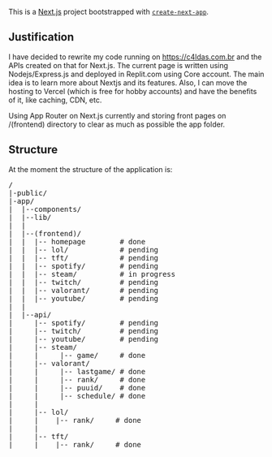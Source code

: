 This is a [Next.js](https://nextjs.org/) project bootstrapped with [`create-next-app`](https://github.com/vercel/next.js/tree/canary/packages/create-next-app).

<h2> Justification</h2>

I have decided to rewrite my code running on https://c4ldas.com.br and the APIs created on that for Next.js. The current page is written using Nodejs/Express.js and deployed in Replit.com using Core account.
The main idea is to learn more about Nextjs and its features. Also, I can move the hosting to Vercel (which is free for hobby accounts) and have the benefits of it, like caching, CDN, etc.

Using App Router on Next.js currently and storing front pages on /(frontend) directory to clear as much as possible the app folder.



<h2> Structure </h2>

At the moment the structure of the application is:

<pre>
/
|-public/
|-app/
|  |--components/  
|  |--lib/   
|  |
|  |--(frontend)/    
|  |  |-- homepage        # done
|  |  |-- lol/            # pending
|  |  |-- tft/            # pending
|  |  |-- spotify/        # pending
|  |  |-- steam/          # in progress
|  |  |-- twitch/         # pending
|  |  |-- valorant/       # pending
|  |  |-- youtube/        # pending
|  |  
|  |--api/
|     |-- spotify/        # pending
|     |-- twitch/         # pending
|     |-- youtube/        # pending
|     |-- steam/          
|     |     |-- game/     # done
|     |-- valorant/       
|     |     |-- lastgame/ # done
|     |     |-- rank/     # done
|     |     |-- puuid/    # done
|     |     |-- schedule/ # done
|     |     
|     |-- lol/
|     |    |-- rank/     # done
|     |     
|     |-- tft/
|     |    |-- rank/     # done
</pre>